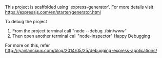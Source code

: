 This project is scaffolded using 'express-generator'. For more details visit 
https://expressjs.com/en/starter/generator.html

To debug the project

1. From the project terminal call "node --debug ./bin/www"
2. Then open another terminal call "node-inspector"
Happy Debugging

For more on this, refer
http://ryanlanciaux.com/blog/2014/05/25/debugging-express-applications/
